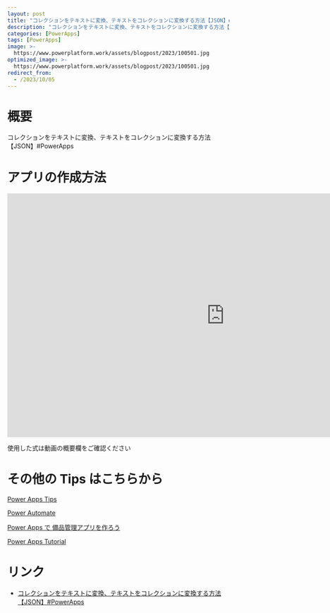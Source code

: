 ```yaml
---
layout: post
title: "コレクションをテキストに変換、テキストをコレクションに変換する方法【JSON】#PowerApps"
description: "コレクションをテキストに変換、テキストをコレクションに変換する方法【JSON】#PowerAppsを動画で分かりやすく解説"
categories: [PowerApps]
tags: [PowerApps]
image: >-
  https://www.powerplatform.work/assets/blogpost/2023/100501.jpg
optimized_image: >-
  https://www.powerplatform.work/assets/blogpost/2023/100501.jpg
redirect_from:
  - /2023/10/05
---
```



#  概要

コレクションをテキストに変換、テキストをコレクションに変換する方法【JSON】#PowerApps


# アプリの作成方法

<iframe width="983" height="553" src="https://www.youtube.com/embed/HV9fr69vcyE" title="YouTube video player" frameborder="0" allow="accelerometer; autoplay; clipboard-write; encrypted-media; gyroscope; picture-in-picture" allowfullscreen></iframe>


使用した式は動画の概要欄をご確認ください


# その他の Tips はこちらから

[Power Apps Tips](https://www.youtube.com/watch?v=VrAQf3JQ7yM&list=PLVhFi1fb3DqakSLVMn22DDcySXh9jtzi- )


[Power Automate](https://www.youtube.com/watch?v=-YnJYT0ASEM&list=PLVhFi1fb3Dqbzic6GieqnLFgD3aTj-eHA)


[Power Apps で 備品管理アプリを作ろう](https://www.youtube.com/playlist?list=PLVhFi1fb3DqZM3HKb8Hea6XEL96990Fyn)


[Power Apps Tutorial](https://www.youtube.com/playlist?list=PLVhFi1fb3DqalxpL974VvAJvV4iWoSbe_)


# リンク


- [コレクションをテキストに変換、テキストをコレクションに変換する方法【JSON】#PowerApps](https://www.youtube.com/watch?v=HV9fr69vcyE)

